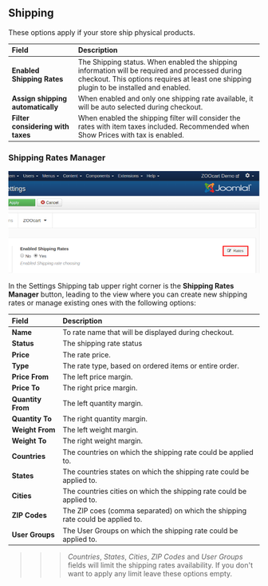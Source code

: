 ## Shipping

These options apply if your store ship physical products.

| Field       | Description |
| :---------- | :---------- |
| **Enabled Shipping Rates** | The Shipping status. When enabled the shipping information will be required and processed during checkout. This options requires at least one shipping plugin to be installed and enabled. |
| **Assign shipping automatically** | When enabled and only one shipping rate available, it will be auto selected during checkout. |
| **Filter considering with taxes** | When enabled the shipping filter will consider the rates with item taxes included. Recommended when Show Prices with tax is enabled. |

### Shipping Rates Manager

![Shipping Rates Manager](shipping.png)

In the Settings Shipping tab upper right corner is the **Shipping Rates Manager** button, leading to the view where you can create new shipping rates or manage existing ones with the following options:

| Field       | Description |
| :---------- | :---------- |
| **Name** | To rate name that will be displayed during checkout. |
| **Status** | The shipping rate status |
| **Price** | The rate price. |
| **Type** | The rate type, based on ordered items or entire order. |
| **Price From** | The left price margin. |
| **Price To** | The right price margin. |
| **Quantity From** | The left quantity margin. |
| **Quantity To** | The right quantity margin. |
| **Weight From** | The left weight margin. |
| **Weight To** | The right weight margin. |
| **Countries** | The countries on which the shipping rate could be applied to. |
| **States** | The countries states on which the shipping rate could be applied to. |
| **Cities** | The countries cities on which the shipping rate could be applied to. |
| **ZIP Codes** | The ZIP coes (comma separated) on which the shipping rate could be applied to. |
| **User Groups** | The User Groups on which the shipping rate could be applied to. |

>>> _Countries_, _States_, _Cities_, _ZIP Codes_ and _User Groups_ fields will limit the shipping rates availability. If you don't want to apply any limit leave these options empty.
